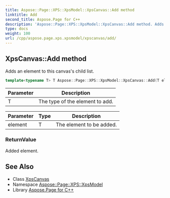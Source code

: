 ```yaml
---
title: Aspose::Page::XPS::XpsModel::XpsCanvas::Add method
linktitle: Add
second_title: Aspose.Page for C++
description: 'Aspose::Page::XPS::XpsModel::XpsCanvas::Add method. Adds an element to this canvas''s child list in C++.'
type: docs
weight: 100
url: /cpp/aspose.page.xps.xpsmodel/xpscanvas/add/
---
```

## XpsCanvas::Add method


Adds an element to this canvas's child list.

```cpp
template<typename T> T Aspose::Page::XPS::XpsModel::XpsCanvas::Add(T element)
```


| Parameter | Description |
| --- | --- |
| T | The type of the element to add. |

| Parameter | Type | Description |
| --- | --- | --- |
| element | T | The element to be added. |

### ReturnValue

Added element.

## See Also

* Class [XpsCanvas](../)
* Namespace [Aspose::Page::XPS::XpsModel](../../)
* Library [Aspose.Page for C++](../../../)
